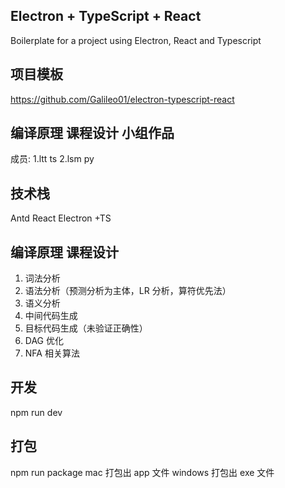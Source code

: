 ## Electron + TypeScript + React

Boilerplate for a project using Electron, React and Typescript

## 项目模板

https://github.com/Galileo01/electron-typescript-react

## 编译原理 课程设计 小组作品

成员:
1.ltt ts
2.lsm py

## 技术栈

Antd React Electron +TS

## 编译原理 课程设计

1. 词法分析
2. 语法分析（预测分析为主体，LR 分析，算符优先法）
3. 语义分析
4. 中间代码生成
5. 目标代码生成（未验证正确性）
6. DAG 优化
7. NFA 相关算法

## 开发

npm run dev

## 打包

npm run package
mac 打包出 app 文件
windows 打包出 exe 文件
